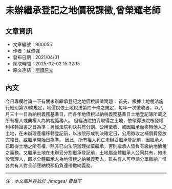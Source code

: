 # 未辦繼承登記之地價稅課徵,曾榮耀老師

## 文章資訊
- 文章編號：900055
- 作者：蘇偉強
- 發布日期：2021/04/01
- 爬取時間：2025-02-02 15:32:15
- 原文連結：[閱讀原文](https://real-estate.get.com.tw/Columns/detail.aspx?no=900055)

## 內文
今日專欄討論一下有關未辦繼承登記之地價稅課徵問題：
首先，根據土地稅法施行細則第20條規定，地價稅依土地稅法第四十條之規定，每年一次徵收者，以八月三十一日為納稅義務基準日，而各年地價稅以納稅義務基準日土地登記簿所載之所有權人或典權人為納稅義務人。
但經法院拍賣取得之土地，依領得法院核發權利移轉證書之日為準；另經法院判決共有分割、公用徵收、或因繼承而移轉他人之土地，在未辦理產權移轉登記前，以法院形成判決確定日，公用徵收之補償費發放完竣日、或繼承開始日為準。
因此，所有權人死亡未辦妥繼承登記前，因繼承人已取得土地之所有權，除非已向法院辦理拋棄繼承，否則繼承人皆負有繳納地價稅之義務。又繼承土地在未辦妥分割繼承登記前，土地屬全體繼承人公同共有，如未設管理人，即以全體繼承人為地價稅之納稅義務人，雖共有人可申請分單繳納，惟各共有人對全部應納稅額仍負連帶繳納義務。

---
*注：本文圖片存放於 ./images/ 目錄下*
